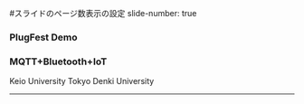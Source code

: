 #スライドのページ数表示の設定
slide-number: true

### PlugFest Demo
### MQTT+Bluetooth+IoT
Keio University
Tokyo Denki University

---
